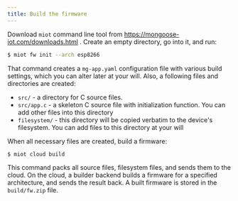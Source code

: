 ```yaml
---
title: Build the firmware
---
```


Download `miot` command line tool from https://mongoose-iot.com/downloads.html .
Create an empty directory, go into it, and run:

```sh
$ miot fw init --arch esp8266
```

That command creates a `mg-app.yaml` configuration file with various
build settings, which you can alter later at your will. Also, a following
files and directories are created:

  - `src/`  - a directory for C source files.
  - `src/app.c` - a skeleton C source file with initialization function. You
    can add other files into this directory
  - `filesystem/` - this directory will be copied verbatim to the device's
    filesystem. You can add files to this directory at your will

When all necessary files are created, build a firmware:

```sh
$ miot cloud build
```

This command packs all source files, filesystem files, and sends them to the
cloud. On the cloud, a builder backend builds a firmware for a specified
architecture, and sends the result back. A built firmware is stored in
the `build/fw.zip` file.
